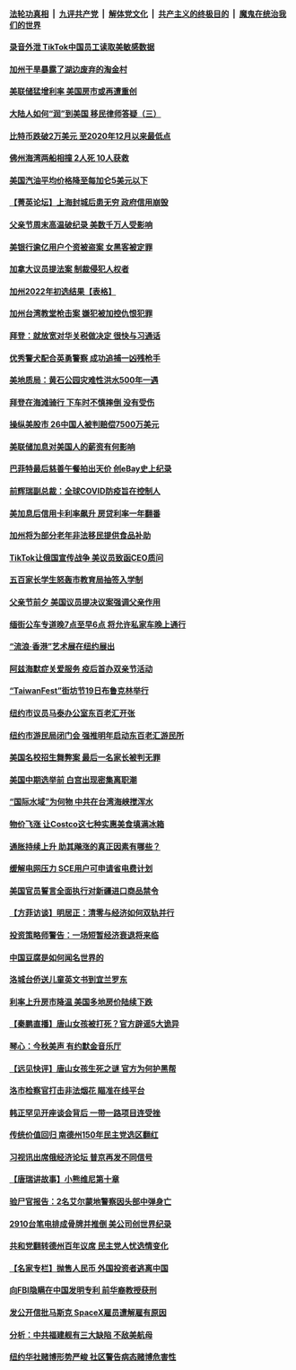 ####  [法轮功真相](../../../../basic/blob/master/README.md?t=06191331) &nbsp;|&nbsp; [九评共产党](../../../../9ping.md/blob/master/README.md?t=06191331) &nbsp;|&nbsp; [解体党文化](../../../../jtdwh.md/blob/master/README.md?t=06191331)  &nbsp;|&nbsp; [共产主义的终极目的](../../../../gczydzjmd.md/blob/master/README.md?t=06191331) &nbsp;|&nbsp; [魔鬼在统治我们的世界](../../../../mgztzwmdsj.md/blob/master/README.md?t=06191331) 

#### [录音外泄 TikTok中国员工读取美敏感数据](../pages/nsc412/n13762495.md?t=06191331) 

#### [加州干旱暴露了湖边废弃的淘金村](../pages/nsc412/n13761141.md?t=06191331) 

#### [美联储猛增利率 美国房市或再遭重创](../pages/nsc412/n13761283.md?t=06191331) 

#### [大陆人如何“润”到美国 移民律师答疑（三）](../pages/nsc412/n13762034.md?t=06191331) 

#### [比特币跌破2万美元 至2020年12月以来最低点](../pages/nsc412/n13762505.md?t=06191331) 

#### [佛州海湾两船相撞 2人死 10人获救](../pages/nsc412/n13762541.md?t=06191331) 

#### [美国汽油平均价格降至每加仑5美元以下](../pages/nsc412/n13762502.md?t=06191331) 

#### [【菁英论坛】上海封城后患无穷 政府信用崩毁](../pages/nsc412/n13762424.md?t=06191331) 

#### [父亲节周末高温破纪录 美数千万人受影响](../pages/nsc412/n13762443.md?t=06191331) 

#### [美银行逾亿用户个资被盗案 女黑客被定罪](../pages/nsc412/n13762478.md?t=06191331) 

#### [加拿大议员提法案 制裁侵犯人权者](../pages/nsc412/n13762437.md?t=06191331) 

#### [加州2022年初选结果【表格】](../pages/nsc412/n13762430.md?t=06191331) 

#### [加州台湾教堂枪击案 嫌犯被加控仇恨犯罪](../pages/nsc412/n13762434.md?t=06191331) 

#### [拜登：就放宽对华关税做决定 很快与习通话](../pages/nsc412/n13762428.md?t=06191331) 

#### [优秀警犬配合英勇警察 成功追捕一凶残枪手](../pages/nsc412/n13762219.md?t=06191331) 

#### [美地质局：黄石公园灾难性洪水500年一遇](../pages/nsc412/n13762380.md?t=06191331) 

#### [拜登在海滩骑行 下车时不慎摔倒 没有受伤](../pages/nsc412/n13762418.md?t=06191331) 

#### [操纵美股市 26中国人被判赔偿7500万美元](../pages/nsc412/n13762093.md?t=06191331) 

#### [美联储加息对美国人的薪资有何影响](../pages/nsc412/n13762348.md?t=06191331) 

#### [巴菲特最后慈善午餐拍出天价 创eBay史上纪录](../pages/nsc412/n13762309.md?t=06191331) 

#### [前辉瑞副总裁：全球COVID防疫旨在控制人](../pages/nsc412/n13762107.md?t=06191331) 

#### [美加息后信用卡利率飙升 房贷利率一年翻番](../pages/nsc412/n13761901.md?t=06191331) 

#### [加州将为部分老年非法移民提供食品补助](../pages/nsc412/n13762185.md?t=06191331) 

#### [TikTok让俄国宣传战争 美议员致函CEO质问](../pages/nsc412/n13762112.md?t=06191331) 

#### [五百家长学生怒轰市教育局抽签入学制](../pages/nsc412/n13762138.md?t=06191331) 

#### [父亲节前夕 美国议员提决议案强调父亲作用](../pages/nsc412/n13762122.md?t=06191331) 

#### [缅街公车专道晚7点至早6点 将允许私家车晚上通行](../pages/nsc412/n13762085.md?t=06191331) 

#### [“流浪‧香港”艺术展在纽约展出](../pages/nsc412/n13762116.md?t=06191331) 

#### [阿兹海默症关爱服务 疫后首办双亲节活动](../pages/nsc412/n13762131.md?t=06191331) 

#### [“TaiwanFest”街坊节19日布鲁克林举行](../pages/nsc412/n13762136.md?t=06191331) 

#### [纽约市议员马泰办公室东百老汇开张](../pages/nsc412/n13762142.md?t=06191331) 

#### [纽约市游民局闭门会 强推明年启动东百老汇游民所](../pages/nsc412/n13762144.md?t=06191331) 

#### [美国名校招生舞弊案 最后一名家长被判无罪](../pages/nsc412/n13762071.md?t=06191331) 

#### [美国中期选举前 白宫出现密集离职潮](../pages/nsc412/n13762035.md?t=06191331) 

#### [“国际水域”为何物 中共在台湾海峡搅浑水](../pages/nsc412/n13762058.md?t=06191331) 

#### [物价飞涨 让Costco这七种实惠美食填满冰箱](../pages/nsc412/n13758202.md?t=06191331) 

#### [通胀持续上升 助其飚涨的真正因素有哪些？](../pages/nsc412/n13761983.md?t=06191331) 

#### [缓解电网压力 SCE用户可申请省电费计划](../pages/nsc412/n13762044.md?t=06191331) 

#### [美国官员誓言全面执行对新疆进口商品禁令](../pages/nsc412/n13761978.md?t=06191331) 

#### [【方菲访谈】明居正：清零与经济如何双轨并行](../pages/nsc412/n13761827.md?t=06191331) 

#### [投资策略师警告：一场短暂经济衰退将来临](../pages/nsc412/n13762019.md?t=06191331) 

#### [中国豆腐是如何闻名世界的](../pages/nsc412/n13761869.md?t=06191331) 

#### [洛城台侨送儿童英文书到宜兰罗东](../pages/nsc412/n13762012.md?t=06191331) 

#### [利率上升房市降温 美国多地房价陆续下跌](../pages/nsc412/n13762014.md?t=06191331) 

#### [【秦鹏直播】唐山女孩被打死？官方辟谣5大诡异](../pages/nsc412/n13761961.md?t=06191331) 

#### [琴心：今秋美声 有约默金音乐厅](../pages/nsc412/n13761958.md?t=06191331) 

#### [【远见快评】唐山女孩生死之谜 官方为何护黑帮](../pages/nsc412/n13761963.md?t=06191331) 

#### [洛市检察官打击非法烟花 瞄准在线平台](../pages/nsc412/n13761979.md?t=06191331) 

#### [韩正罕见开座谈会背后 一带一路项目连受挫](../pages/nsc412/n13761858.md?t=06191331) 

#### [传统价值回归 南德州150年民主党选区翻红](../pages/nsc412/n13761886.md?t=06191331) 

#### [习视讯出席俄经济论坛 普京再发不同信号](../pages/nsc412/n13761933.md?t=06191331) 

#### [【唐瑞讲故事】小熊维尼第十章](../pages/nsc412/n13761932.md?t=06191331) 

#### [验尸官报告：2名艾尔蒙地警察因头部中弹身亡](../pages/nsc412/n13761947.md?t=06191331) 

#### [2910台笔电排成骨牌并推倒 美公司创世界纪录](../pages/nsc412/n13761798.md?t=06191331) 

#### [共和党翻转德州百年议席 民主党人忧选情变化](../pages/nsc412/n13761848.md?t=06191331) 

#### [【名家专栏】抛售人民币 外国投资者逃离中国](../pages/nsc412/n13761777.md?t=06191331) 

#### [向FBI隐瞒在中国发明专利 前华裔教授获刑](../pages/nsc412/n13761839.md?t=06191331) 

#### [发公开信批马斯克 SpaceX雇员遭解雇有原因](../pages/nsc412/n13761832.md?t=06191331) 

#### [分析：中共福建舰有三大缺陷 不敌美航母](../pages/nsc412/n13761846.md?t=06191331) 

#### [纽约华社赌博形势严峻 社区警告病态赌博危害性](../pages/nsc412/n13761381.md?t=06191331) 

